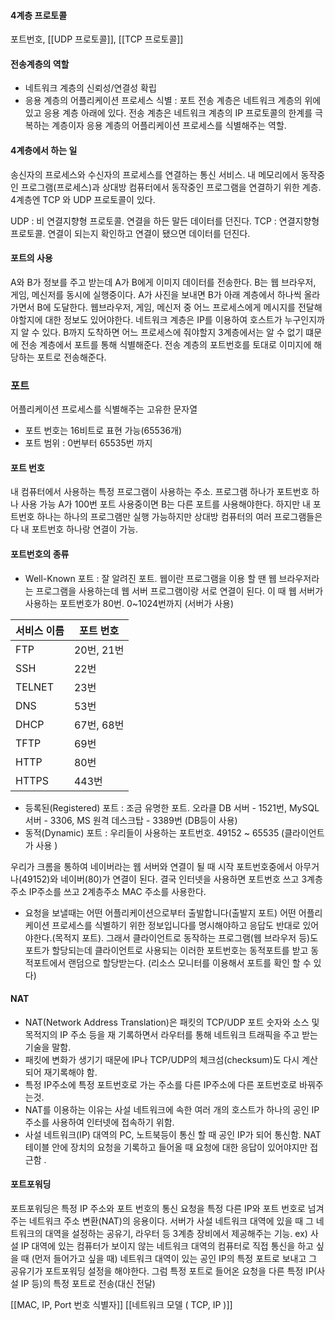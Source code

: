 #### 4계층 프로토콜
포트번호, [[UDP 프로토콜]], [[TCP 프로토콜]]

#### 전송계층의 역할
- 네트워크 계층의 신뢰성/연결성 확립
- 응용 계층의 어플리케이션 프로세스 식별 : 포트
전송 계층은 네트워크 계층의 위에 있고 응용 계층 아래에 있다. 전송 계층은 네트워크 계층의 IP 프로토콜의 한계를 극복하는 계층이자 응용 계층의 어플리케이션 프로세스를 식별해주는 역할.  
#### 4계층에서 하는 일
송신자의 프로세스와 수신자의 프로세스를 연결하는 통신 서비스. 내 메모리에서 동작중인 프로그램(프로세스)과 상대방 컴퓨터에서 동작중인 프로그램을 연결하기 위한 계층. 4계층엔 TCP 와 UDP 프로토콜이 있다.

UDP : 비 연결지향형 프로토콜. 연결을 하든 말든 데이터를 던진다.
TCP : 연결지향형 프로토콜. 연결이 되는지 확인하고 연결이 됐으면 데이터를 던진다.

#### 포트의 사용
A와 B가 정보를 주고 받는데 A가 B에게 이미지 데이터를 전송한다. B는 웹 브라우저, 게임, 메신저를 동시에 실행중이다. A가 사진을 보내면 B가 아래 계층에서 하나씩 올라가면서 B에 도달한다. 웹브라우저, 게임, 메신저 중 어느 프로세스에게 메시지를 전달해야할지에 대한 정보도 있어야한다. 네트워크 계층은 IP를 이용하여 호스트가 누구인지까지 알 수 있다. B까지 도착하면 어느 프로세스에 줘야할지 3계층에서는 알 수 없기 떄문에 전송 계층에서 포트를 통해 식별해준다. 전송 계층의 포트번호를 토대로 이미지에 해당하는 포트로 전송해준다.
### 포트
어플리케이션 프로세스를 식별해주는 고유한 문자열
- 포트 번호는 16비트로 표현 가능(65536개)
- 포트 범위 : 0번부터 65535번 까지
#### 포트 번호
내 컴퓨터에서 사용하는 특정 프로그램이 사용하는 주소.
프로그램 하나가 포트번호 하나 사용 가능
A가 100번 포트 사용중이면 B는 다른 포트를 사용해야한다. 하지만 내 포트번호 하나는 하나의 프로그램만 실행 가능하지만 상대방 컴퓨터의 여러 프로그램들은 다 내 포트번호 하나랑 연결이 가능.

#### 포트번호의 종류
- Well-Known 포트 : 잘 알려진 포트. 웹이란 프로그램을 이용 할 땐 웹 브라우저라는 프로그램을 사용하는데 웹 서버 프로그램이랑 서로 연결이 된다. 이 때 웹 서버가 사용하는 포트번호가 80번. 0~1024번까지 (서버가 사용)

| 서비스 이름 | 포트 번호    |
| ------ | -------- |
| FTP    | 20번, 21번 |
| SSH    | 22번      |
| TELNET | 23번      |
| DNS    | 53번      |
| DHCP   | 67번, 68번 |
| TFTP   | 69번      |
| HTTP   | 80번      |
| HTTPS  | 443번     |


- 등록된(Registered) 포트 :  조금 유명한 포트. 오라클 DB 서버 - 1521번, MySQL서버 - 3306, MS 원격 데스크탑 - 3389번 (DB등이 사용)
- 동적(Dynamic) 포트 : 우리들이 사용하는 포트번호. 49152 ~ 65535 (클라이언트가 사용 )

우리가 크롬을 통하여 네이버라는 웹 서버와 연결이 될 때 시작 포트번호중에서 아무거나(49152)와 네이버(80)가 연결이 된다. 결국 인터넷을 사용하면 포트번호 쓰고 3계층주소 IP주소를 쓰고 2계층주소 MAC 주소를 사용한다.

- 요청을 보낼때는 어떤 어플리케이션으로부터 출발합니다(출발지 포트) 어떤 어플리케이션 프로세스를 식별하기 위한 정보입니다를 명시해야하고 응답도 반대로 있어야한다.(목적지 포트). 그래서 클라이언트로 동작하는 프로그램(웹 브라우저 등)도 포트가 할당되는데 클라이언트로 사용되는 이러한 포트번호는 동적포트를 받고 동적포트에서 랜덤으로 할당받는다. (리소스 모니터를 이용해서 포트를 확인 할 수 있다)
#### NAT
- NAT(Network Address Translation)은 패킷의 TCP/UDP 포트 숫자와 소스 및 목적지의 IP 주소 등을 재 기록하면서 라우터를 통해 네트워크 트래픽을 주고 받는 기술을 말함.
- 패킷에 변화가 생기기 때문에 IP나 TCP/UDP의 체크섬(checksum)도 다시 계산되어 재기록해야 함.
- 특정 IP주소에 특정 포트번호로 가는 주소를 다른 IP주소에 다른 포트번호로 바꿔주는것.
- NAT를 이용하는 이유는 사설 네트워크에 속한 여러 개의 호스트가 하나의 공인 IP 주소를 사용하여 인터넷에 접속하기 위함.
- 사설 네트워크(IP) 대역의 PC, 노트북등이 통신 할 때 공인 IP가 되어 통신함. NAT 테이블 안에 장치의 요청을 기록하고 들어올 때 요청에 대한 응답이 있어야지만 접근함 .
#### 포트포워딩
포트포워딩은 특정 IP 주소와 포트 번호의 통신 요청을 특정 다른 IP와 포트 번호로 넘겨주는 네트워크 주소 변환(NAT)의 응용이다. 서버가 사설 네트워크 대역에 있을 때 그 네트워크의 대역을 설정하는 공유기, 라우터 등 3계층 장비에서 제공해주는 기능. 
ex) 사설 IP 대역에 있는 컴퓨터가 보이지 않는 네트워크 대역의 컴퓨터로 직접 통신을 하고 싶을 때 (먼저 들어가고 싶을 때) 네트워크 대역이 있는 공인 IP의 특정 포트로 보내고 그 공유기가 포트포워딩 설정을 해야한다. 그럼 특정 포트로 들어온 요청을 다른 특정 IP(사설 IP 등)의 특정 포트로 전송(대신 전달)


[[MAC, IP, Port 번호 식별자]]
[[네트워크 모델 ( TCP, IP )]]